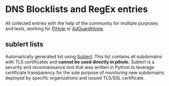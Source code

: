 # DNS Blocklists and RegEx entries

All collected entries with the help of the community for multiple purposes and tests, working for [PiHole](https://docs.pi-hole.net/main/basic-install/) or [AdGuardHome](https://github.com/AdguardTeam/AdGuardHome/wiki/Getting-Started).

## sublert lists

Automatically generated list using [Sublert](https://github.com/yassineaboukir/sublert). This list contains all subdomains with TLS certificates and **cannot be used directly in pihole.** Sublert is a security and reconnaissance tool that was written in Python to leverage certificate transparency for the sole purpose of monitoring new subdomains deployed by specific organizations and issued TLS/SSL certificate.
